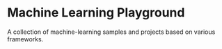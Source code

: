 # Machine Learning Playground
A collection of machine-learning samples and projects based on various frameworks.
